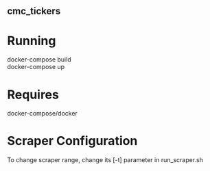 ## cmc_tickers

# Running

docker-compose build  
docker-compose up  

# Requires

docker-compose/docker

# Scraper Configuration

To change scraper range, change its [-t] parameter in run_scraper.sh
